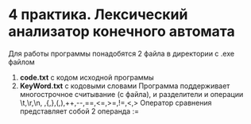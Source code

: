 <H1> 4 практика. Лексический анализатор конечного автомата</H1>
Для работы программы понадобятся 2 файла в директории с .exe файлом

1. <b>code.txt</b> с кодом исходной программы
2. <b>KeyWord.txt</b> с кодовыми словами
Программа поддерживает многострочное считывание (с файла), и разделители и операции \t,\r,\n, ,{,},(,),++,--,==,<=,>=,!=,<,>
Оператор сравнения представляет собой 2 операнда :=
